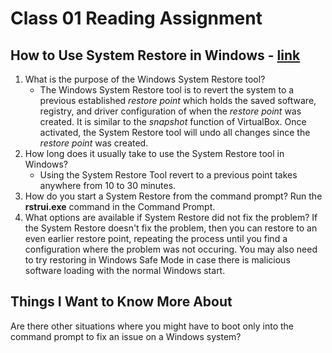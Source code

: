 # Class 01 Reading Assignment

## How to Use System Restore in Windows - [link](https://www.lifewire.com/how-to-use-system-restore-in-windows-2626131)

1. What is the purpose of the Windows System Restore tool?
   - The Windows System Restore tool is to revert the system to a previous established *restore point* which holds the saved software, registry, and driver configuration of when the *restore point* was created. It is similar to the *snapshot* function of VirtualBox. Once activated, the System Restore tool will undo all changes since the *restore point* was created. 
2. How long does it usually take to use the System Restore tool in Windows?
   - Using the System Restore Tool revert to a previous point takes anywhere from 10 to 30 minutes. 
3. How do you start a System Restore from the command prompt?
Run the **rstrui.exe** command in the Command Prompt. 
4. What options are available if System Restore did not fix the problem?
If the System Restore doesn't fix the problem, then you can restore to an even earlier restore point, repeating the process until you find a configuration where the problem was not occuring. You may also need to try restoring in Windows Safe Mode in case there is malicious software loading with the normal Windows start.

## Things I Want to Know More About
Are there other situations where you might have to boot only into the command prompt to fix an issue on a Windows system?
